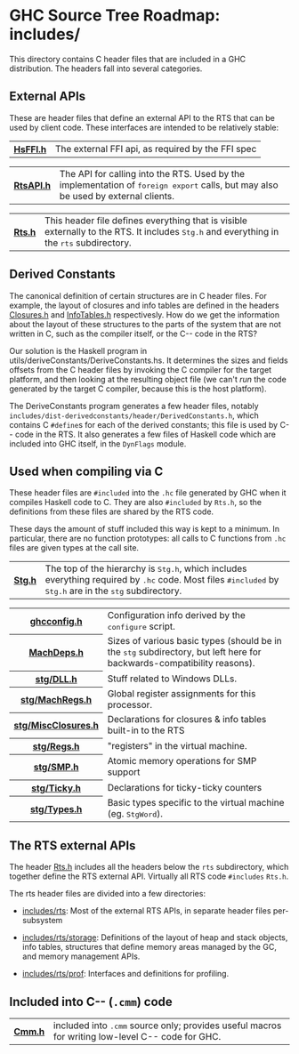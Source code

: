 # GHC Source Tree Roadmap: includes/


This directory contains C header files that are included in a GHC
distribution.  The headers fall into several categories.

## External APIs


These are header files that define an external API to the RTS that can
be used by client code.  These interfaces are intended to be
relatively stable:


<table><tr><th><a href="/trac/ghc/browser/includes/HsFFI.h">HsFFI.h</a><a href="/trac/ghc/export/HEAD/ghc/includes/HsFFI.h"></a></th>
<td>
The external FFI api, as required by the FFI spec
</td></tr></table>


<table><tr><th><a href="/trac/ghc/browser/includes/RtsAPI.h">RtsAPI.h</a><a href="/trac/ghc/export/HEAD/ghc/includes/RtsAPI.h"></a></th>
<td>
The API for calling into the RTS.  Used by the implementation
of <tt>foreign export</tt> calls, but may also be used by external
clients.
</td></tr></table>


<table><tr><th><a href="/trac/ghc/browser/includes/Rts.h">Rts.h</a><a href="/trac/ghc/export/HEAD/ghc/includes/Rts.h"></a></th>
<td>
This header file defines everything that is visible
externally to the RTS.  It includes <tt>Stg.h</tt> and everything
in the <tt>rts</tt> subdirectory.
</td></tr></table>


## Derived Constants


The canonical definition of certain structures are in C header files.
For example, the layout of closures and info tables are defined in the
headers [Closures.h](/ghc/ghc/tree/master/includes/rts/storage/Closures.h)[](/trac/ghc/export/HEAD/ghc/includes/rts/storage/Closures.h) and
[InfoTables.h](/ghc/ghc/tree/master/includes/rts/storage/InfoTables.h)[](/trac/ghc/export/HEAD/ghc/includes/rts/storage/InfoTables.h) respectivesly.  How do we get the information about the
layout of these structures to the parts of the system that are not
written in C, such as the compiler itself, or the C-- code in the RTS?


Our solution is the Haskell program in utils/deriveConstants/DeriveConstants.hs.
It determines the sizes and fields offsets from the C header files by invoking the C compiler for the target platform, and then looking at the resulting object file (we can't *run* the code generated by the target C compiler, because this is the host platform).


The DeriveConstants program generates a few header files, notably `includes/dist-derivedconstants/header/DerivedConstants.h`, which contains C `#define`s for each of the derived constants; this file is used by C-- code in the RTS.  It also generates a few files of Haskell code which are included into GHC itself, in the `DynFlags` module.

## Used when compiling via C


These header files are `#included` into the `.hc` file
generated by GHC when it compiles Haskell code to C.  They are also
`#included` by `Rts.h`, so the definitions from these files are shared
by the RTS code.


These days the amount of stuff included this way is kept to a minimum.
In particular, there are no function prototypes: all calls to C
functions from `.hc` files are given types at the call site.


<table><tr><th><a href="/trac/ghc/browser/includes/Stg.h">Stg.h</a><a href="/trac/ghc/export/HEAD/ghc/includes/Stg.h"></a></th>
<td>
The top of the hierarchy is <tt>Stg.h</tt>, which includes everything
required by <tt>.hc</tt> code.  Most files <tt>#included</tt> by <tt>Stg.h</tt> are in the
<tt>stg</tt> subdirectory.
</td></tr></table>


<table><tr><th><a href="/trac/ghc/browser/includes/ghcconfig.h">ghcconfig.h</a><a href="/trac/ghc/export/HEAD/ghc/includes/ghcconfig.h"></a></th>
<td>
Configuration info derived by the <tt>configure</tt> script.
</td></tr>
<tr><th><a href="/trac/ghc/browser/includes/MachDeps.h">MachDeps.h</a><a href="/trac/ghc/export/HEAD/ghc/includes/MachDeps.h"></a></th>
<td>
Sizes of various basic types (should be in the <tt>stg</tt> subdirectory,
but left here for backwards-compatibility reasons).
</td></tr>
<tr><th><a href="/trac/ghc/browser/includes/stg/DLL.h">stg/DLL.h</a><a href="/trac/ghc/export/HEAD/ghc/includes/stg/DLL.h"></a></th>
<td>
Stuff related to Windows DLLs.
</td></tr>
<tr><th><a href="/trac/ghc/browser/includes/stg/MachRegs.h">stg/MachRegs.h</a><a href="/trac/ghc/export/HEAD/ghc/includes/stg/MachRegs.h"></a></th>
<td>
Global register assignments for this processor.
</td></tr>
<tr><th><a href="/trac/ghc/browser/includes/stg/MiscClosures.h">stg/MiscClosures.h</a><a href="/trac/ghc/export/HEAD/ghc/includes/stg/MiscClosures.h"></a></th>
<td>
Declarations for closures &amp; info tables built-in to the RTS
</td></tr>
<tr><th><a href="/trac/ghc/browser/includes/stg/Regs.h">stg/Regs.h</a><a href="/trac/ghc/export/HEAD/ghc/includes/stg/Regs.h"></a></th>
<td>
&quot;registers&quot; in the virtual machine.
</td></tr>
<tr><th><a href="/trac/ghc/browser/includes/stg/SMP.h">stg/SMP.h</a><a href="/trac/ghc/export/HEAD/ghc/includes/stg/SMP.h"></a></th>
<td>
Atomic memory operations for SMP support
</td></tr>
<tr><th><a href="/trac/ghc/browser/includes/stg/Ticky.h">stg/Ticky.h</a><a href="/trac/ghc/export/HEAD/ghc/includes/stg/Ticky.h"></a></th>
<td>
Declarations for ticky-ticky counters
</td></tr>
<tr><th><a href="/trac/ghc/browser/includes/stg/Types.h">stg/Types.h</a><a href="/trac/ghc/export/HEAD/ghc/includes/stg/Types.h"></a></th>
<td>
Basic types specific to the virtual machine (eg. <tt>StgWord</tt>).
</td></tr></table>


## The RTS external APIs



The header [Rts.h](/trac/ghc/browser/includes/Rts.h)[](/trac/ghc/export/HEAD/ghc/includes/Rts.h)
includes all the headers below the `rts` subdirectory, which together
define the RTS external API.  Virtually all RTS code `#includes`
`Rts.h`.



The rts header files are divided into a few directories:

- [includes/rts](/ghc/ghc/tree/master/includes/rts): Most of
  the external RTS APIs, in separate header files per-subsystem

- [includes/rts/storage](/ghc/ghc/tree/master/includes/rts/storage): Definitions of the layout of heap and stack
  objects, info tables, structures that define memory areas managed
  by the GC, and memory management APIs.

- [includes/rts/prof](/ghc/ghc/tree/master/includes/rts/prof):
  Interfaces and definitions for profiling.

## Included into C-- (`.cmm`) code


<table><tr><th><a href="/trac/ghc/browser/includes/Cmm.h">Cmm.h</a><a href="/trac/ghc/export/HEAD/ghc/includes/Cmm.h"></a></th>
<td>
included into <tt>.cmm</tt> source only; provides useful macros for writing
low-level C-- code for GHC.
</td></tr></table>


